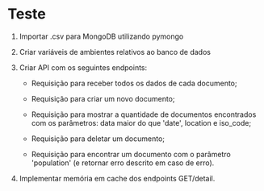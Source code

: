 # Teste

1. Importar .csv para MongoDB utilizando pymongo
2. Criar variáveis de ambientes relativos ao banco de dados
3. Criar API com os seguintes endpoints:
    * Requisição para receber todos os dados de cada documento;
    * Requisição para criar um novo documento;
    * Requisição para mostrar a quantidade de documentos encontrados com os parâmetros: data maior do que 'date', 
      location e iso_code;
      
    * Requisição para deletar um documento;
    * Requisição para encontrar um documento com o parâmetro 'population' (e retornar erro descrito em caso de erro).
    
4. Implementar memória em cache dos endpoints GET/detail.
      
